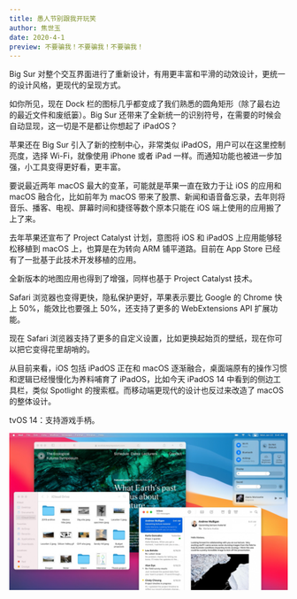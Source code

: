 ```yaml
---
title: 愚人节别跟我开玩笑
author: 焦世玉
date: 2020-4-1
preview: 不要骗我！不要骗我！不要骗我！
---
```



Big Sur 对整个交互界面进行了重新设计，有用更丰富和平滑的动效设计，更统一的设计风格，更现代的呈现方式。



如你所见，现在 Dock 栏的图标几乎都变成了我们熟悉的圆角矩形（除了最右边的最近文件和废纸篓）。Big Sur 还带来了全新统一的识别符号，在需要的时候会自动显现，这一切是不是都让你想起了 iPadOS？

苹果还在 Big Sur 引入了新的控制中心，非常类似 iPadOS，用户可以在这里控制亮度，选择 Wi-Fi，就像使用 iPhone 或者 iPad 一样。而通知功能也被进一步加强，小工具变得更好看，更丰富。



要说最近两年 macOS 最大的变革，可能就是苹果一直在致力于让 iOS 的应用和 macOS 融合化，比如前年为 macOS 带来了股票、新闻和语音备忘录，去年则将音乐、播客、电视、屏幕时间和捷径等数个原本只能在 iOS 端上使用的应用搬了上了来。

去年苹果还宣布了 Project Catalyst 计划，意图将 iOS 和 iPadOS 上应用能够轻松移植到 macOS 上，也算是在为转向 ARM 铺平道路。目前在 App Store 已经有了一批基于此技术开发移植的应用。

全新版本的地图应用也得到了增强，同样也基于 Project Catalyst 技术。



Safari 浏览器也变得更快，隐私保护更好，苹果表示要比 Google 的 Chrome 快上 50%，能效比也要强上 50%，还支持了更多的 WebExtensions API 扩展功能。

现在 Safari 浏览器支持了更多的自定义设置，比如更换起始页的壁纸，现在你可以把它变得花里胡哨的。



从目前来看，iOS 包括 iPadOS 正在和 macOS 逐渐融合，桌面端原有的操作习惯和逻辑已经慢慢化为养料哺育了 iPadOS，比如今天 iPadOS 14 中看到的侧边工具栏，类似 Spotlight 的搜索框。而移动端更现代的设计也反过来改造了 macOS 的整体设计。

tvOS 14：支持游戏手柄。

![Mac OS](img.png)
